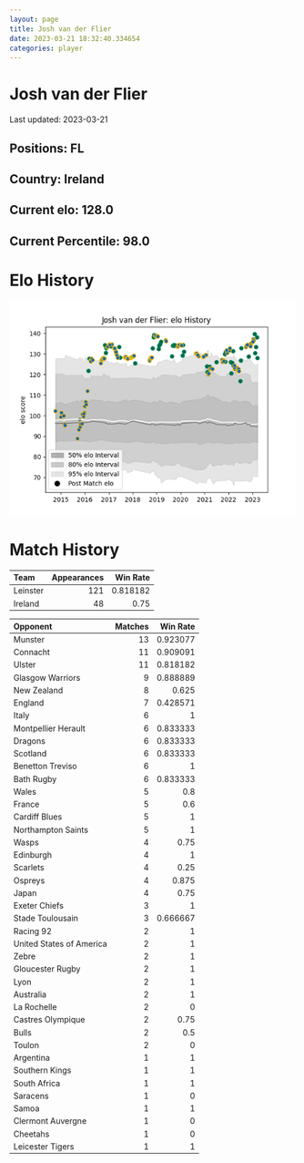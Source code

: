 ```yaml
---  
layout: page  
title: Josh van der Flier  
date: 2023-03-21 18:32:40.334654  
categories: player  
---
```

# Josh van der Flier


Last updated: 2023-03-21
## Positions: FL

## Country: Ireland

## Current elo: 128.0

## Current Percentile: 98.0

# Elo History


![elo history](history_JoshvanderFlier.png)
# Match History


| Team     |   Appearances |   Win Rate |
|:---------|--------------:|-----------:|
| Leinster |           121 |   0.818182 |
| Ireland  |            48 |   0.75     |

| Opponent                 |   Matches |   Win Rate |
|:-------------------------|----------:|-----------:|
| Munster                  |        13 |   0.923077 |
| Connacht                 |        11 |   0.909091 |
| Ulster                   |        11 |   0.818182 |
| Glasgow Warriors         |         9 |   0.888889 |
| New Zealand              |         8 |   0.625    |
| England                  |         7 |   0.428571 |
| Italy                    |         6 |   1        |
| Montpellier Herault      |         6 |   0.833333 |
| Dragons                  |         6 |   0.833333 |
| Scotland                 |         6 |   0.833333 |
| Benetton Treviso         |         6 |   1        |
| Bath Rugby               |         6 |   0.833333 |
| Wales                    |         5 |   0.8      |
| France                   |         5 |   0.6      |
| Cardiff Blues            |         5 |   1        |
| Northampton Saints       |         5 |   1        |
| Wasps                    |         4 |   0.75     |
| Edinburgh                |         4 |   1        |
| Scarlets                 |         4 |   0.25     |
| Ospreys                  |         4 |   0.875    |
| Japan                    |         4 |   0.75     |
| Exeter Chiefs            |         3 |   1        |
| Stade Toulousain         |         3 |   0.666667 |
| Racing 92                |         2 |   1        |
| United States of America |         2 |   1        |
| Zebre                    |         2 |   1        |
| Gloucester Rugby         |         2 |   1        |
| Lyon                     |         2 |   1        |
| Australia                |         2 |   1        |
| La Rochelle              |         2 |   0        |
| Castres Olympique        |         2 |   0.75     |
| Bulls                    |         2 |   0.5      |
| Toulon                   |         2 |   0        |
| Argentina                |         1 |   1        |
| Southern Kings           |         1 |   1        |
| South Africa             |         1 |   1        |
| Saracens                 |         1 |   0        |
| Samoa                    |         1 |   1        |
| Clermont Auvergne        |         1 |   0        |
| Cheetahs                 |         1 |   0        |
| Leicester Tigers         |         1 |   1        |
